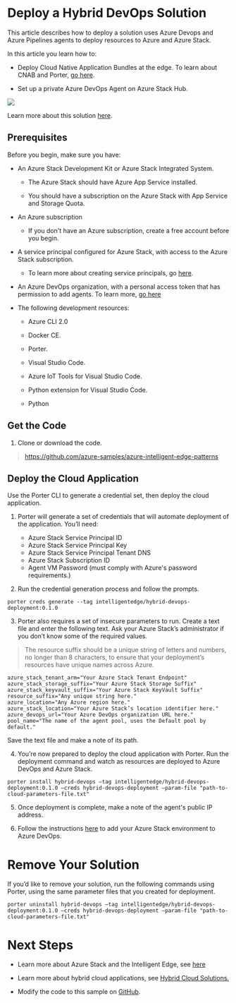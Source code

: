 # Deploy a Hybrid DevOps Solution
This article describes how to deploy a solution uses Azure Devops and Azure Pipelines agents to deploy resources to Azure and Azure Stack.

In this article you learn how to:

  - Deploy Cloud Native Application Bundles at the edge. To learn about
    CNAB and Porter, [go here](https://porter.sh/).

  - Set up a private Azure DevOps Agent on Azure Stack Hub.

![](./media/image1.png)

Learn more about this solution
[here](https://docs.microsoft.com/en-us/azure-stack/user/hybrid-solution-retail-footfall-detection?view=azs-1908).

## Prerequisites

Before you begin, make sure you have:

  - An Azure Stack Development Kit or Azure Stack Integrated System.
    
      - The Azure Stack should have Azure App Service installed.
    
      - You should have a subscription on the Azure Stack with App
        Service and Storage Quota.

  - An Azure subscription
    
      - If you don't have an Azure subscription, create a free account
        before you begin.

  - A service principal configured for Azure Stack, with access to the Azure Stack
        subscription.
    
      - To learn more about creating service principals, go
        [here](https://docs.microsoft.com/en-us/cli/azure/create-an-azure-service-principal-azure-cli?view=azure-cli-latest#create-a-service-principal).

  - An Azure DevOps organization, with a personal access token that has permission to add agents. To learn more, [go here](https://docs.microsoft.com/en-us/azure/devops/organizations/accounts/use-personal-access-tokens-to-authenticate?view=azure-devops)


  - The following development resources:
    
      - Azure CLI 2.0
    
      - Docker CE.
    
      - Porter.
    
      - Visual Studio Code.
    
      - Azure IoT Tools for Visual Studio Code.
    
      - Python extension for Visual Studio Code.
    
      - Python

## Get the Code

1.  Clone or download the code.

> <https://github.com/azure-samples/azure-intelligent-edge-patterns>

## Deploy the Cloud Application

Use the Porter CLI to generate a credential set, then deploy the cloud
application.

1.  Porter will generate a set of credentials that will automate
    deployment of the application. You’ll need:
    
    - Azure Stack Service Principal ID
    - Azure Stack Service Principal Key
    - Azure Stack Service Principal Tenant DNS
    - Azure Stack Subscription ID
    - Agent VM Password (must comply with Azure's password requirements.)

2.  Run the credential generation process and follow the prompts.

```
porter creds generate --tag intelligentedge/hybrid-devops-deployment:0.1.0
```
3.  Porter also requires a set of insecure parameters to run. Create a
    text file and enter the following text. Ask your Azure Stack’s
    administrator if you don’t know some of the required values.

> The resource suffix should be a unique string of letters and numbers,
> no longer than 8 characters, to ensure that your deployment’s
> resources have unique names across Azure.

```
azure_stack_tenant_arm="Your Azure Stack Tenant Endpoint"
azure_stack_storage_suffix="Your Azure Stack Storage Suffix"
azure_stack_keyvault_suffix="Your Azure Stack KeyVault Suffix"
resource_suffix="Any unique string here."
azure_location="Any Azure region here."
azure_stack_location="Your Azure Stack’s location identifier here."
azure_devops_url="Your Azure DevOps organization URL here."
pool_name="The name of the agent pool, uses the Default pool by default."
```
Save the text file and make a note of its path.

4.  You’re now prepared to deploy the cloud application with Porter. Run
    the deployment command and watch as resources are deployed to Azure DevOps
    and Azure Stack.
```
porter install hybrid-devops –tag intelligentedge/hybrid-devops-deployment:0.1.0 –creds hybrid-devops-deployment –param-file "path-to-cloud-parameters-file.txt"
```
5.  Once deployment is complete, make a note of the agent's public IP address.

6.  Follow the instructions [here](https://docs.microsoft.com/en-us/azure/devops/pipelines/library/connect-to-azure?view=azure-devops#create-an-azure-resource-manager-service-connection-with-an-existing-service-principal) to add your Azure Stack environment to Azure DevOps. 


# Remove Your Solution

If you’d like to remove your solution, run the following commands using
Porter, using the same parameter files that you created for deployment.

```
porter uninstall hybrid-devops –tag intelligentedge/hybrid-devops-deployment:0.1.0 –creds hybrid-devops-deployment –param-file "path-to-cloud-parameters-file.txt"

```

# Next Steps

  - Learn more about Azure Stack and the Intelligent Edge, see [here](https://aka.ms/azurestack)

  - Learn more about hybrid cloud applications, see [Hybrid Cloud
    Solutions.](https://aka.ms/hybridpatterns)

  - Modify the code to this sample on
    [GitHub](https://github.com/Azure-Samples/azure-intelligent-edge-patterns).
